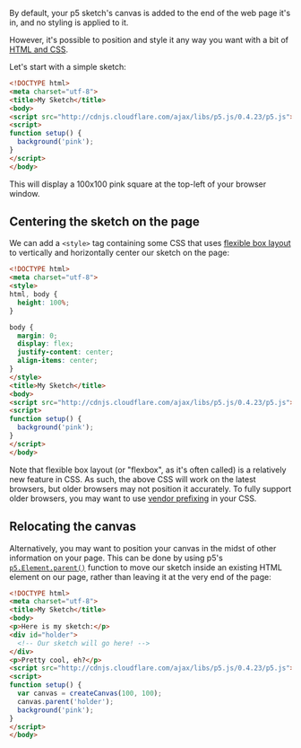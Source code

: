 By default, your p5 sketch's canvas is added to the end of the web page it's in, and no styling is applied to it.

However, it's possible to position and style it any way you want with a bit of [HTML and CSS](Intro-to-HTML-and-CSS).

Let's start with a simple sketch:

```html
<!DOCTYPE html>
<meta charset="utf-8">
<title>My Sketch</title>
<body>
<script src="http://cdnjs.cloudflare.com/ajax/libs/p5.js/0.4.23/p5.js"></script>
<script>
function setup() {
  background('pink');
}
</script>
</body>
```

This will display a 100x100 pink square at the top-left of your browser window.

## Centering the sketch on the page

We can add a `<style>` tag containing some CSS that uses [flexible box layout](https://css-tricks.com/snippets/css/a-guide-to-flexbox/) to vertically and horizontally center our sketch on the page:

```html
<!DOCTYPE html>
<meta charset="utf-8">
<style>
html, body {
  height: 100%;
}

body {
  margin: 0;
  display: flex;
  justify-content: center;
  align-items: center;
}
</style>
<title>My Sketch</title>
<body>
<script src="http://cdnjs.cloudflare.com/ajax/libs/p5.js/0.4.23/p5.js"></script>
<script>
function setup() {
  background('pink');
}
</script>
</body>
```

Note that flexible box layout (or "flexbox", as it's often called) is a relatively new feature in CSS. As such, the above CSS will work on the latest browsers, but older browsers may not position it accurately. To fully support older browsers, you may want to use [vendor prefixing](http://shouldiprefix.com/#flexbox) in your CSS.

## Relocating the canvas

Alternatively, you may want to position your canvas in the midst of other information on your page. This can be done by using p5's [`p5.Element.parent()`](http://p5js.org/reference/#/p5.Element/parent) function to move our sketch inside an existing HTML element on our page, rather than leaving it at the very end of the page:

```html
<!DOCTYPE html>
<meta charset="utf-8">
<title>My Sketch</title>
<body>
<p>Here is my sketch:</p>
<div id="holder">
  <!-- Our sketch will go here! -->
</div>
<p>Pretty cool, eh?</p>
<script src="http://cdnjs.cloudflare.com/ajax/libs/p5.js/0.4.23/p5.js"></script>
<script>
function setup() {
  var canvas = createCanvas(100, 100);
  canvas.parent('holder');
  background('pink');
}
</script>
</body>
```
